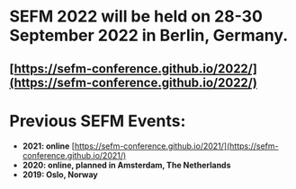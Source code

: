 # SEFM 2022 will be held on 28-30 September 2022 in Berlin, Germany.
## [https://sefm-conference.github.io/2022/](https://sefm-conference.github.io/2022/)
# Previous SEFM Events:
* **2021: online** [https://sefm-conference.github.io/2021/](https://sefm-conference.github.io/2021/)
* **2020: online, planned in Amsterdam, The Netherlands** []()
* **2019: Oslo, Norway** []()
